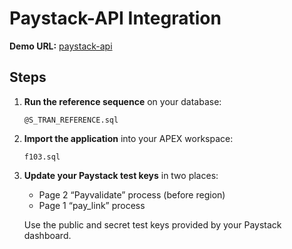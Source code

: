 <!DOCTYPE html>
<html lang="en">
<head>
  <meta charset="UTF-8">
</head>
<body>
  <h1>Paystack-API Integration</h1>

  <p><strong>Demo URL:</strong> <a href="https://r0mlg8oc0e1zzbk-dbdroplet01.adb.us-ashburn-1.oraclecloudapps.com/ords/r/saas/paystack-api" target="_blank">paystack-api</a></p>

  <h2>Steps</h2>
  <ol>
    <li>
      <p><strong>Run the reference sequence</strong> on your database:</p>
      <pre><code>@S_TRAN_REFERENCE.sql</code></pre>
    </li>
    <li>
      <p><strong>Import the application</strong> into your APEX workspace:</p>
      <pre><code>f103.sql</code></pre>
    </li>
    <li>
      <p><strong>Update your Paystack test keys</strong> in two places:</p>
      <ul>
        <li>Page 2 “Payvalidate” process (before region)</li>
        <li>Page 1 “pay_link” process</li>
      </ul>
      <p>Use the public and secret test keys provided by your Paystack dashboard.</p>
    </li>
  </ol>
</body>
</html>
